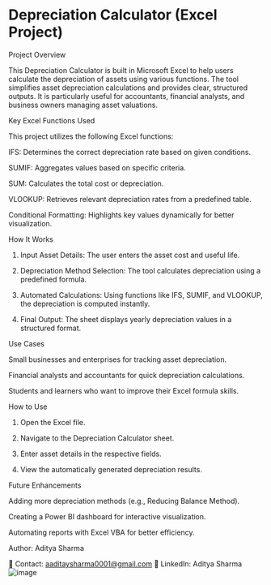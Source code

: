 # Depreciation Calculator (Excel Project)

Project Overview

This Depreciation Calculator is built in Microsoft Excel to help users calculate the depreciation of assets using various functions. The tool simplifies asset depreciation calculations and provides clear, structured outputs. It is particularly useful for accountants, financial analysts, and business owners managing asset valuations.

Key Excel Functions Used

This project utilizes the following Excel functions:

IFS: Determines the correct depreciation rate based on given conditions.

SUMIF: Aggregates values based on specific criteria.

SUM: Calculates the total cost or depreciation.

VLOOKUP: Retrieves relevant depreciation rates from a predefined table.

Conditional Formatting: Highlights key values dynamically for better visualization.

How It Works

1. Input Asset Details: The user enters the asset cost and useful life.

2. Depreciation Method Selection: The tool calculates depreciation using a predefined formula.

3. Automated Calculations: Using functions like IFS, SUMIF, and VLOOKUP, the depreciation is computed instantly.

4. Final Output: The sheet displays yearly depreciation values in a structured format.

Use Cases

Small businesses and enterprises for tracking asset depreciation.

Financial analysts and accountants for quick depreciation calculations.

Students and learners who want to improve their Excel formula skills.

How to Use

1. Open the Excel file.

2. Navigate to the Depreciation Calculator sheet.

3. Enter asset details in the respective fields.

4. View the automatically generated depreciation results.

Future Enhancements

Adding more depreciation methods (e.g., Reducing Balance Method).

Creating a Power BI dashboard for interactive visualization.

Automating reports with Excel VBA for better efficiency.



Author: Aditya Sharma

📧 Contact: aaditaysharma0001@gmail.com
🔗 LinkedIn: Aditya Sharma
![image](https://github.com/user-attachments/assets/65249401-b41c-4fca-920b-f7cf7e71dfb4)


